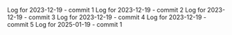 Log for 2023-12-19 - commit 1
Log for 2023-12-19 - commit 2
Log for 2023-12-19 - commit 3
Log for 2023-12-19 - commit 4
Log for 2023-12-19 - commit 5
Log for 2025-01-19 - commit 1
